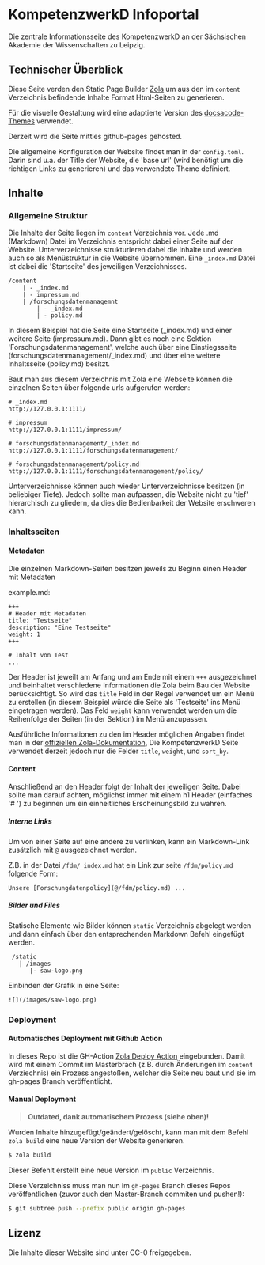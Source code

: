 # KompetenzwerkD Infoportal

Die zentrale Informationsseite des KompetenzwerkD an der Sächsischen Akademie der Wissenschaften zu Leipzig.

## Technischer Überblick

Diese Seite verden den Static Page Builder [Zola](https://www.getzola.org/) um aus den im `content` Verzeichnis befindende Inhalte Format Html-Seiten zu generieren.

Für die visuelle Gestaltung wird eine adaptierte Version des [docsacode-Themes](https://github.com/codeandmedia/zola_docsascode_theme) verwendet.

Derzeit wird die Seite mittles github-pages gehosted.


Die allgemeine Konfiguration der Website findet man in der `config.toml`. Darin sind u.a. der Title der Website, die 'base url' (wird benötigt um die richtigen Links zu generieren) und das verwendete Theme definiert. 


## Inhalte

### Allgemeine Struktur

Die Inhalte der Seite liegen im `content` Verzeichnis vor. Jede .md (Markdown) Datei im Verzeichnis entspricht dabei einer Seite auf der Website. Unterverzeichnisse strukturieren dabei die Inhalte und werden auch so als Menüstruktur in die Website übernommen. Eine `_index.md` Datei ist dabei die 'Startseite' des jeweiligen Verzeichnisses. 

```
/content
    | - _index.md
    | - impressum.md
    | /forschungsdatenmanagemnt
        | - _index.md
        | - policy.md
```

In diesem Beispiel hat die Seite eine Startseite (_index.md) und einer weitere Seite (impressum.md). Dann gibt es noch eine Sektion 'Forschungsdatenmanagement', welche auch über eine Einstiegsseite (forschungsdatenmanagement/_index.md) und über eine weitere Inhaltsseite (policy.md) besitzt. 

Baut man aus diesem Verzeichnis mit Zola eine Webseite können die einzelnen Seiten über folgende urls aufgerufen werden:

```
# _index.md
http://127.0.0.1:1111/

# impressum
http://127.0.0.1:1111/impressum/

# forschungsdatenmanagement/_index.md
http://127.0.0.1:1111/forschungsdatenmanagement/

# forschungsdatenmanagement/policy.md
http://127.0.0.1:1111/forschungsdatenmanagement/policy/
```

Unterverzeichnisse können auch wieder Unterverzeichnisse besitzen (in beliebiger Tiefe). Jedoch sollte man aufpassen, die Website nicht zu 'tief' hierarchisch zu gliedern, da dies die Bedienbarkeit der Website erschweren kann.


### Inhaltsseiten


#### Metadaten

Die einzelnen Markdown-Seiten besitzen jeweils zu Beginn einen Header mit Metadaten 

example.md:
```
+++ 
# Header mit Metadaten 
title: "Testseite"
description: "Eine Testseite"
weight: 1
+++

# Inhalt von Test 
...

```

Der Header ist jeweilt am Anfang und am Ende mit einem `+++` ausgezeichnet und beinhaltet verschiedene Informationen die Zola beim Bau der Website berücksichtigt. So wird das `title` Feld in der Regel verwendet um ein Menü zu erstellen (in diesem Beispiel würde die Seite als 'Testseite' ins Menü eingetragen werden). Das Feld `weight` kann verwendet werden um die Reihenfolge der Seiten (in der Sektion) im Menü anzupassen. 

Ausführliche Informationen zu den im Header möglichen Angaben findet man in der [offiziellen Zola-Dokumentation](https://www.getzola.org/documentation/content/section/), Die KompetenzwerkD Seite verwendet derzeit jedoch nur die Felder `title`, `weight`, und `sort_by`.


#### Content

Anschließend an den Header folgt der Inhalt der jeweiligen Seite. Dabei sollte man darauf achten, möglichst immer mit einem h1 Header (einfaches '# ') zu beginnen um ein einheitliches Erscheinungsbild zu wahren.

 ##### Interne Links

 Um von einer Seite auf eine andere zu verlinken, kann ein Markdown-Link zusätzlich mit `@` ausgezeichnet werden.

 Z.B. in der Datei `/fdm/_index.md` hat ein Link zur seite `/fdm/policy.md` folgende Form:

 ```
 Unsere [Forschungdatenpolicy](@/fdm/policy.md) ...
 ```

 ##### Bilder und Files

 Statische Elemente wie Bilder können `static` Verzeichnis abgelegt werden und dann einfach über den entsprechenden Markdown Befehl eingefügt werden.

```
 /static
   | /images
      |- saw-logo.png
```

Einbinden der Grafik in eine Seite:

```
![](/images/saw-logo.png)
```

### Deployment

#### Automatisches Deployment mit Github Action

In dieses Repo ist die GH-Action [Zola Deploy Action](https://github.com/shalzz/zola-deploy-action) eingebunden. Damit wird mit einem Commit im Masterbrach (z.B. durch Änderungen im `content` Verziechnis) ein Prozess angestoßen, welcher die Seite neu baut und sie im gh-pages Branch veröffentlicht.

#### Manual Deployment

> **Outdated, dank automatischem Prozess (siehe oben)!**

Wurden Inhalte hinzugefügt/geändert/gelöscht, kann man mit dem Befehl `zola build` eine neue Version der Website generieren.

```zsh
$ zola build
```

Dieser Befehlt erstellt eine neue Version im `public` Verzeichnis.

Diese Verzeichniss muss man nun im `gh-pages` Branch dieses Repos veröffentlichen (zuvor auch den Master-Branch commiten und pushen!):

```zsh
$ git subtree push --prefix public origin gh-pages
```

## Lizenz

Die Inhalte dieser Website sind unter CC-0 freigegeben.